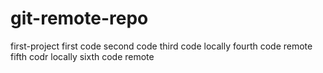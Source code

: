 # git-remote-repo
first-project
first code
second code
third code locally
fourth code remote
fifth codr locally
sixth code remote
